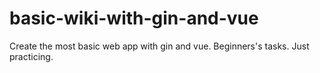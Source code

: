 # basic-wiki-with-gin-and-vue
Create the most basic web app with gin and vue. Beginners's tasks. Just practicing.
